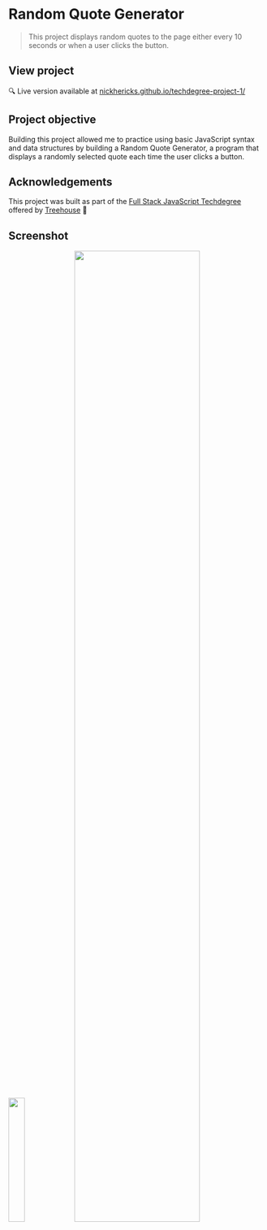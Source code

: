 # Random Quote Generator
> This project displays random quotes to the page either every 10 seconds or when a user clicks the button.

## View project
 :mag: Live version available at [nickhericks.github.io/techdegree-project-1/](https://nickhericks.github.io/techdegree-project-1/)

 ## Project objective
 Building this project allowed me to practice using basic JavaScript syntax and data structures by building a Random Quote Generator, a program that displays a randomly selected quote each time the user clicks a button.

<!-- ## Features
What makes your project stand out? (screenshots if beneficial)

- [x] Offline support
- [x] Cross-platform
- [x] Awesome sounds
- [x] No signup/login required
- [ ] Auto launch
- [ ] Auto updates -->

<!-- ## Code Example
Show what the library does as concisely as possible, developers should be able to figure out how your project solves their problem by looking at the code example. Make sure the API you are showing off is obvious, and that your code is short and concise. -->


## Acknowledgements
This project was built as part of the [Full Stack JavaScript Techdegree](https://join.teamtreehouse.com/techdegree/) offered by [Treehouse](https://teamtreehouse.com) :raised_hands:

## Screenshot
<img src="https://res.cloudinary.com/dtqevfsxh/image/upload/v1550087279/portfolio/random-quote-generator-mobile.png" width="25%">
<img src="https://res.cloudinary.com/dtqevfsxh/image/upload/v1550086727/portfolio/random-quote-generator.png" width="70%">
